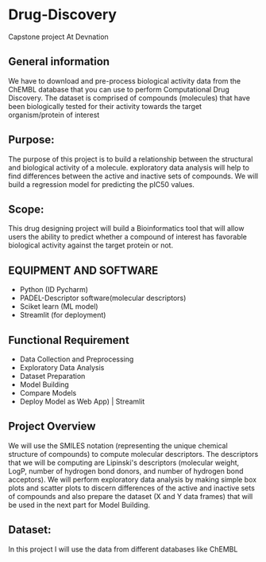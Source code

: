 # Drug-Discovery

Capstone project At Devnation
## General information
We have to download and pre-process biological activity data from the ChEMBL database that you can use to perform Computational Drug Discovery. The dataset is comprised of compounds (molecules) that have been biologically tested for their activity towards the target organism/protein of interest
## Purpose:
The purpose of this project is to build a relationship between the structural and biological activity of a molecule. exploratory data analysis will help to find differences between the active and inactive sets of compounds. We will build a regression model for predicting the pIC50 values. 

## Scope:
This drug designing project will build a Bioinformatics tool that will allow users the ability to predict whether a compound of interest has favorable biological activity against the target protein or not.
## EQUIPMENT AND SOFTWARE
- Python  (ID Pycharm)
- PADEL-Descriptor software(molecular descriptors)
- Sciket learn (ML model)
- Streamlit (for deployment)
 
## Functional Requirement

- Data Collection and Preprocessing
- Exploratory Data Analysis
- Dataset Preparation
- Model Building
- Compare Models
- Deploy Model as Web App) | Streamlit


## Project Overview
We will use the SMILES notation (representing the unique chemical structure of compounds) to compute molecular descriptors. The descriptors that we will be computing are Lipinski's descriptors (molecular weight, LogP, number of hydrogen bond donors, and number of hydrogen bond acceptors). We will perform exploratory data analysis by making simple box plots and scatter plots to discern differences of the active and inactive sets of compounds and also prepare the dataset (X and Y data frames) that will be used in the next part for Model Building.
## Dataset:
In this project I will use the data from different databases like ChEMBL 




